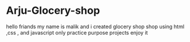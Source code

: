 # Arju-Glocery-shop
hello friands my name is malik and i created glocery shop shop using html ,css , and javascript only practice purpose projects enjoy it 
